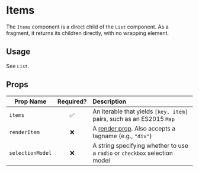 # Items

The `Items` component is a direct child of the `List` component. As a fragment, it returns its children directly, with no wrapping element.

## Usage

See `List`.

## Props

Prop Name | Required? | Description
--------- | :-------: | :----------
`items` | ✅ | An iterable that yields `[key, item]` pairs, such as an ES2015 `Map`
`renderItem` | ❌ | A [render prop](https://reactjs.org/docs/render-props.html). Also accepts a tagname (e.g., `"div"`)
`selectionModel` | ❌ | A string specifying whether to use a `radio` or `checkbox` selection model

